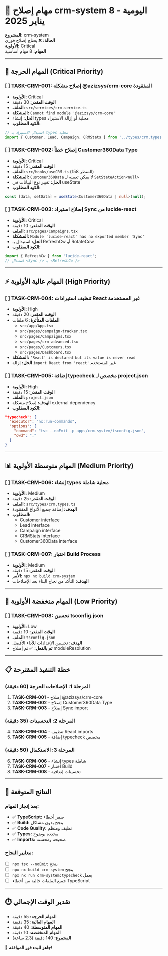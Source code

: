 # 🔧 مهام إصلاح crm-system اليومية - 8 يناير 2025

**المشروع:** crm-system  
**الحالة:** ❌ يحتاج إصلاح فوري  
**الأولوية:** Critical  
**المهام:** 8 مهام أساسية

---

## 🚨 المهام الحرجة (Critical Priority)

### [ ] TASK-CRM-001: إصلاح مشكلة @azizsys/crm-core المفقودة
- **الأولوية:** Critical
- **الوقت المقدر:** 30 دقيقة
- **الملف:** `src/services/crm.service.ts`
- **المشكلة:** `Cannot find module '@azizsys/crm-core'`
- **الحل:** إنشاء types محلية أو إزالة الاستيراد
- **الكود المطلوب:**
```typescript
// استبدال الاستيراد بـ types محلية
import { Customer, Lead, Campaign, CRMStats } from '../types/crm.types';
```

### [ ] TASK-CRM-002: إصلاح خطأ Customer360Data Type
- **الأولوية:** Critical
- **الوقت المقدر:** 15 دقيقة
- **الملف:** `src/hooks/useCRM.ts` (السطر 158)
- **المشكلة:** `Customer360Data` لا يمكن تعيينه لـ `SetStateAction<null>`
- **الحل:** تغيير نوع البيانات في useState
- **الكود المطلوب:**
```typescript
const [data, setData] = useState<Customer360Data | null>(null);
```

### [ ] TASK-CRM-003: إصلاح استيراد Sync من lucide-react
- **الأولوية:** Critical
- **الوقت المقدر:** 10 دقيقة
- **الملف:** `src/pages/Campaigns.tsx`
- **المشكلة:** `Module 'lucide-react' has no exported member 'Sync'`
- **الحل:** استبدال بـ RefreshCw أو RotateCcw
- **الكود المطلوب:**
```typescript
import { RefreshCw } from 'lucide-react';
// استبدال <Sync /> بـ <RefreshCw />
```

---

## ⚡ المهام عالية الأولوية (High Priority)

### [ ] TASK-CRM-004: تنظيف استيرادات React غير المستخدمة
- **الأولوية:** High
- **الوقت المقدر:** 20 دقيقة
- **الملفات المتأثرة:** 6 ملفات
  - `src/app/App.tsx`
  - `src/pages/campaign-tracker.tsx`
  - `src/pages/Campaigns.tsx`
  - `src/pages/crm-advanced.tsx`
  - `src/pages/Customers.tsx`
  - `src/pages/Dashboard.tsx`
- **المشكلة:** `'React' is declared but its value is never read`
- **الحل:** إزالة `import React from 'react'` غير المستخدم

### [ ] TASK-CRM-005: إضافة typecheck مخصص لـ project.json
- **الأولوية:** High
- **الوقت المقدر:** 15 دقيقة
- **الملف:** `project.json`
- **الهدف:** إصلاح مشكلة external dependency
- **الكود المطلوب:**
```json
"typecheck": {
  "executor": "nx:run-commands",
  "options": {
    "command": "tsc --noEmit -p apps/crm-system/tsconfig.json",
    "cwd": "."
  }
}
```

---

## 📊 المهام متوسطة الأولوية (Medium Priority)

### [ ] TASK-CRM-006: إنشاء types محلية شاملة
- **الأولوية:** Medium
- **الوقت المقدر:** 25 دقيقة
- **الملف:** `src/types/crm.types.ts`
- **الهدف:** إضافة جميع الأنواع المفقودة
- **المطلوب:**
  - Customer interface
  - Lead interface  
  - Campaign interface
  - CRMStats interface
  - Customer360Data interface

### [ ] TASK-CRM-007: اختبار Build Process
- **الأولوية:** Medium
- **الوقت المقدر:** 15 دقيقة
- **الأمر:** `npx nx build crm-system`
- **الهدف:** التأكد من نجاح البناء بعد الإصلاحات

---

## 🔧 المهام منخفضة الأولوية (Low Priority)

### [ ] TASK-CRM-008: تحسين tsconfig.json
- **الأولوية:** Low
- **الوقت المقدر:** 10 دقيقة
- **الملف:** `tsconfig.json`
- **الهدف:** تحسين الإعدادات للأداء الأفضل
- **تم بالفعل:** ✅ تم إصلاح moduleResolution

---

## 📋 خطة التنفيذ المقترحة

### المرحلة 1: الإصلاحات الحرجة (60 دقيقة)
1. **TASK-CRM-001** - إصلاح @azizsys/crm-core
2. **TASK-CRM-002** - إصلاح Customer360Data Type  
3. **TASK-CRM-003** - إصلاح Sync import

### المرحلة 2: التحسينات (35 دقيقة)
4. **TASK-CRM-004** - تنظيف React imports
5. **TASK-CRM-005** - إضافة typecheck مخصص

### المرحلة 3: الاستكمال (50 دقيقة)
6. **TASK-CRM-006** - إنشاء types شاملة
7. **TASK-CRM-007** - اختبار Build
8. **TASK-CRM-008** - تحسينات إضافية

---

## 🎯 النتائج المتوقعة

### بعد إنجاز المهام:
- ✅ **TypeScript:** صفر أخطاء
- ✅ **Build:** ينجح بدون مشاكل
- ✅ **Code Quality:** نظيف ومنظم
- ✅ **Types:** محددة بوضوح
- ✅ **Imports:** صحيحة ومحسنة

### معايير النجاح:
- [ ] `npx tsc --noEmit` ينجح
- [ ] `npx nx build crm-system` ينجح
- [ ] `npx nx run crm-system:typecheck` يعمل
- [ ] جميع الملفات خالية من أخطاء TypeScript

---

## ⏱️ تقدير الوقت الإجمالي

- **المهام الحرجة:** 55 دقيقة
- **المهام العالية:** 35 دقيقة  
- **المهام المتوسطة:** 40 دقيقة
- **المهام المنخفضة:** 10 دقيقة
- **المجموع:** 140 دقيقة (2.3 ساعة)

**🚀 جاهز للبدء فور الموافقة!**